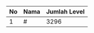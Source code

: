 | No | Nama            | Jumlah Level |
|----|-----------------|--------------|
| 1  | #    |    3296        |
